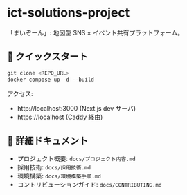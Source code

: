 # ict-solutions-project

「まいぞーん」: 地図型 SNS × イベント共有プラットフォーム。

## 🚀 クイックスタート

```powershell
git clone <REPO_URL>
docker compose up -d --build
```

アクセス:

- http://localhost:3000 (Next.js dev サーバ)
- https://localhost (Caddy 経由)

## 📄 詳細ドキュメント

- プロジェクト概要: `docs/プロジェクト内容.md`
- 採用技術: `docs/採用技術.md`
- 環境構築: `docs/環境構築手順.md`
- コントリビューションガイド: `docs/CONTRIBUTING.md`
